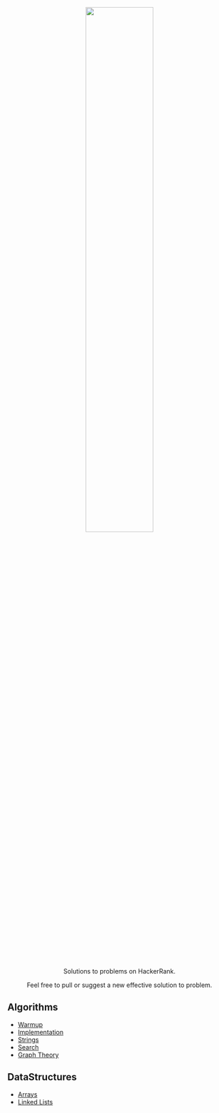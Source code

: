 [CopyrightLicense]:./license.md
<p align="center">
	<a href="https://www.hackerrank.com/ashyantony7"><img src="https://user-images.githubusercontent.com/34477865/77835275-7f45fb00-714b-11ea-8306-d0dcf4a0351d.png" width="55%"></a>
</p>
<p align="center">
    Solutions to problems on HackerRank.
</p>
<p align="center">
	Feel free to pull or suggest a new effective solution to problem.
</p>

## Algorithms
- [Warmup](https://github.com/ashyantony7/HacerkRank/tree/master/Algorithms/Warmup)
- [Implementation](https://github.com/ashyantony7/HacerkRank/tree/master/Algorithms/Implementation)
- [Strings](https://github.com/ashyantony7/HacerkRank/tree/master/Algorithms/Strings)
- [Search](https://github.com/ashyantony7/HacerkRank/tree/master/Algorithms/Search)
- [Graph Theory](https://github.com/ashyantony7/HacerkRank/tree/master/Algorithms/Graph_Theory)

## DataStructures
 - [Arrays](https://github.com/ashyantony7/HacerkRank/tree/master/Data_Structures/Arrays)
 - [Linked Lists](https://github.com/ashyantony7/HacerkRank/tree/master/Data_Structures/Linked_Lists)
